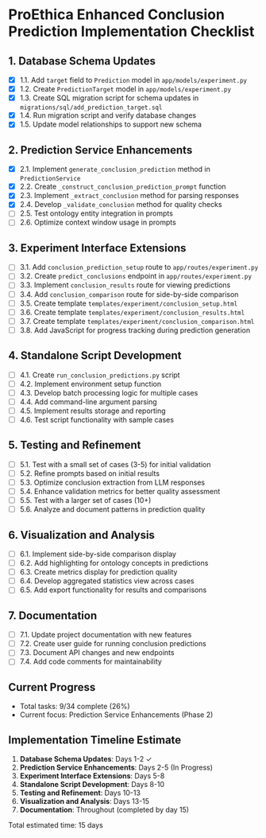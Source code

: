# ProEthica Enhanced Conclusion Prediction Implementation Checklist

## 1. Database Schema Updates
- [x] 1.1. Add `target` field to `Prediction` model in `app/models/experiment.py`
- [x] 1.2. Create `PredictionTarget` model in `app/models/experiment.py`
- [x] 1.3. Create SQL migration script for schema updates in `migrations/sql/add_prediction_target.sql`
- [x] 1.4. Run migration script and verify database changes
- [x] 1.5. Update model relationships to support new schema

## 2. Prediction Service Enhancements
- [x] 2.1. Implement `generate_conclusion_prediction` method in `PredictionService`
- [x] 2.2. Create `_construct_conclusion_prediction_prompt` function
- [x] 2.3. Implement `_extract_conclusion` method for parsing responses
- [x] 2.4. Develop `_validate_conclusion` method for quality checks
- [ ] 2.5. Test ontology entity integration in prompts
- [ ] 2.6. Optimize context window usage in prompts

## 3. Experiment Interface Extensions
- [ ] 3.1. Add `conclusion_prediction_setup` route to `app/routes/experiment.py`
- [ ] 3.2. Create `predict_conclusions` endpoint in `app/routes/experiment.py`
- [ ] 3.3. Implement `conclusion_results` route for viewing predictions
- [ ] 3.4. Add `conclusion_comparison` route for side-by-side comparison
- [ ] 3.5. Create template `templates/experiment/conclusion_setup.html`
- [ ] 3.6. Create template `templates/experiment/conclusion_results.html`
- [ ] 3.7. Create template `templates/experiment/conclusion_comparison.html`
- [ ] 3.8. Add JavaScript for progress tracking during prediction generation

## 4. Standalone Script Development
- [ ] 4.1. Create `run_conclusion_predictions.py` script
- [ ] 4.2. Implement environment setup function
- [ ] 4.3. Develop batch processing logic for multiple cases
- [ ] 4.4. Add command-line argument parsing
- [ ] 4.5. Implement results storage and reporting
- [ ] 4.6. Test script functionality with sample cases

## 5. Testing and Refinement
- [ ] 5.1. Test with a small set of cases (3-5) for initial validation
- [ ] 5.2. Refine prompts based on initial results
- [ ] 5.3. Optimize conclusion extraction from LLM responses
- [ ] 5.4. Enhance validation metrics for better quality assessment
- [ ] 5.5. Test with a larger set of cases (10+)
- [ ] 5.6. Analyze and document patterns in prediction quality

## 6. Visualization and Analysis
- [ ] 6.1. Implement side-by-side comparison display
- [ ] 6.2. Add highlighting for ontology concepts in predictions
- [ ] 6.3. Create metrics display for prediction quality
- [ ] 6.4. Develop aggregated statistics view across cases
- [ ] 6.5. Add export functionality for results and comparisons

## 7. Documentation
- [ ] 7.1. Update project documentation with new features
- [ ] 7.2. Create user guide for running conclusion predictions
- [ ] 7.3. Document API changes and new endpoints
- [ ] 7.4. Add code comments for maintainability

## Current Progress

- Total tasks: 9/34 complete (26%)
- Current focus: Prediction Service Enhancements (Phase 2)

## Implementation Timeline Estimate

1. **Database Schema Updates**: Days 1-2 ✓
2. **Prediction Service Enhancements**: Days 2-5 (In Progress)
3. **Experiment Interface Extensions**: Days 5-8
4. **Standalone Script Development**: Days 8-10
5. **Testing and Refinement**: Days 10-13
6. **Visualization and Analysis**: Days 13-15
7. **Documentation**: Throughout (completed by day 15)

Total estimated time: 15 days
